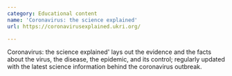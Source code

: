 ```yaml
---
category: Educational content
name: 'Coronavirus: the science explained'
url: https://coronavirusexplained.ukri.org/

---
```


Coronavirus: the science explained' lays out the evidence and the facts about the virus, the disease, the epidemic, and its control; regularly updated with the latest science information behind the coronavirus outbreak.